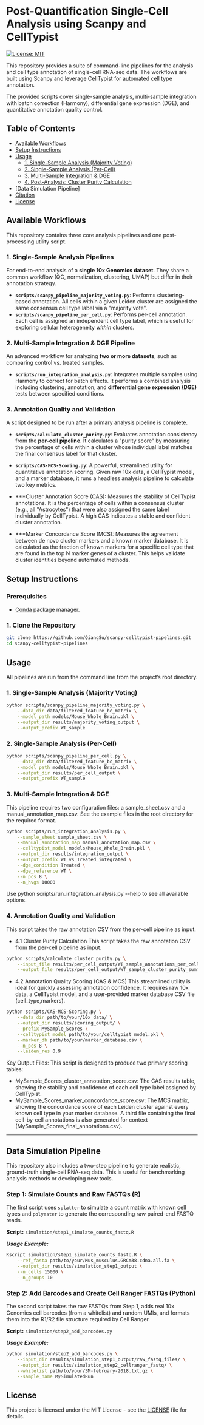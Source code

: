 # Post-Quantification Single-Cell Analysis using Scanpy and CellTypist
[![License: MIT](https://img.shields.io/badge/License-MIT-yellow.svg)](https://opensource.org/licenses/MIT)

This repository provides a suite of command-line pipelines for the analysis and cell type annotation of single-cell RNA-seq data. The workflows are built using Scanpy and leverage CellTypist for automated cell type annotation.

The provided scripts cover single-sample analysis, multi-sample integration with batch correction (Harmony), differential gene expression (DGE), and quantitative annotation quality control.

## Table of Contents
- [Available Workflows](#available-workflows)
- [Setup Instructions](#setup-instructions)
- [Usage](#usage)
  - [1. Single-Sample Analysis (Majority Voting)](#1-single-sample-analysis-majority-voting)
  - [2. Single-Sample Analysis (Per-Cell)](#2-single-sample-analysis-per-cell)
  - [3. Multi-Sample Integration & DGE](#3-multi-sample-integration--dge)
  - [4. Post-Analysis: Cluster Purity Calculation](#4-post-analysis-cluster-purity-calculation)
- [Data Simulation Pipeline]
- [Citation](#citation)
- [License](#license)

## Available Workflows

This repository contains three core analysis pipelines and one post-processing utility script.

### 1. Single-Sample Analysis Pipelines
For end-to-end analysis of a **single 10x Genomics dataset**. They share a common workflow (QC, normalization, clustering, UMAP) but differ in their annotation strategy.

-   **`scripts/scanpy_pipeline_majority_voting.py`**: Performs clustering-based annotation. All cells within a given Leiden cluster are assigned the same consensus cell type label via a "majority vote".
-   **`scripts/scanpy_pipeline_per_cell.py`**: Performs per-cell annotation. Each cell is assigned an independent cell type label, which is useful for exploring cellular heterogeneity *within* clusters.

### 2. Multi-Sample Integration & DGE Pipeline
An advanced workflow for analyzing **two or more datasets**, such as comparing control vs. treated samples.

-   **`scripts/run_integration_analysis.py`**: Integrates multiple samples using Harmony to correct for batch effects. It performs a combined analysis including clustering, annotation, and **differential gene expression (DGE)** tests between specified conditions.

### 3. Annotation Quality and Validation
A script designed to be run after a primary analysis pipeline is complete.

-   **`scripts/calculate_cluster_purity.py`**: Evaluates annotation consistency from the **per-cell pipeline**. It calculates a "purity score" by measuring the percentage of cells within a cluster whose individual label matches the final consensus label for that cluster.

-   **`scripts/CAS-MCS-Scoring.py`**: A powerful, streamlined utility for quantitative annotation scoring. Given raw 10x data, a CellTypist model, and a marker database, it runs a headless analysis pipeline to calculate two key metrics.

-  ***Cluster Annotation Score (CAS): Measures the stability of CellTypist annotations. It is the percentage of cells within a consensus cluster (e.g., all "Astrocytes") that were also assigned the same label individually by CellTypist. A high CAS indicates a stable and confident cluster annotation.
-  ***Marker Concordance Score (MCS): Measures the agreement between de novo cluster markers and a known marker database. It is calculated as the fraction of known markers for a specific cell type that are found in the top N marker genes of a cluster. This helps validate cluster identities beyond automated methods.


## Setup Instructions

### Prerequisites
- [Conda](https://docs.conda.io/en/latest/miniconda.html) package manager.

### 1. Clone the Repository
```bash
git clone https://github.com/QiangSu/scanpy-celltypist-pipelines.git
cd scanpy-celltypist-pipelines
```

## Usage

All pipelines are run from the command line from the project’s root directory.

### 1. Single-Sample Analysis (Majority Voting)

```bash
python scripts/scanpy_pipeline_majority_voting.py \
    --data_dir data/filtered_feature_bc_matrix \
    --model_path models/Mouse_Whole_Brain.pkl \
    --output_dir results/majority_voting_output \
    --output_prefix WT_sample
```

### 2. Single-Sample Analysis (Per-Cell)

```bash
python scripts/scanpy_pipeline_per_cell.py \
    --data_dir data/filtered_feature_bc_matrix \
    --model_path models/Mouse_Whole_Brain.pkl \
    --output_dir results/per_cell_output \
    --output_prefix WT_sample
```

### 3. Multi-Sample Integration & DGE
This pipeline requires two configuration files: a sample_sheet.csv and a manual_annotation_map.csv. See the example files in the root directory for the required format.

```bash
python scripts/run_integration_analysis.py \
    --sample_sheet sample_sheet.csv \
    --manual_annotation_map manual_annotation_map.csv \
    --celltypist_model models/Mouse_Whole_Brain.pkl \
    --output_dir results/integration_output \
    --output_prefix WT_vs_Treated_integrated \
    --dge_condition Treated \
    --dge_reference WT \
    --n_pcs 8 \
    --n_hvgs 10000
```
Use python scripts/run_integration_analysis.py --help to see all available options.

### 4. Annotation Quality and Validation
This script takes the raw annotation CSV from the per-cell pipeline as input.

- 4.1 Cluster Purity Calculation
This script takes the raw annotation CSV from the per-cell pipeline as input.
```bash
python scripts/calculate_cluster_purity.py \
    --input_file results/per_cell_output/WT_sample_annotations_per_cell_raw.csv \
    --output_file results/per_cell_output/WT_sample_cluster_purity_summary.csv
```
- 4.2 Annotation Quality Scoring (CAS & MCS)
This streamlined utility is ideal for quickly assessing annotation confidence. It requires raw 10x data, a CellTypist model, and a user-provided marker database CSV file (cell_type,markers).
```bash
python scripts/CAS-MCS-Scoring.py \
    --data_dir path/to/your/10x_data/ \
    --output_dir results/scoring_output/ \
    --prefix MySample_Scores \
    --celltypist_model path/to/your/celltypist_model.pkl \
    --marker_db path/to/your/marker_database.csv \
    --n_pcs 8 \
    --leiden_res 0.9
```
Key Output Files:
This script is designed to produce two primary scoring tables:

-  MySample_Scores_cluster_annotation_score.csv: The CAS results table, showing the stability and confidence of each cell type label assigned by CellTypist.
-  MySample_Scores_marker_concordance_score.csv: The MCS matrix, showing the concordance score of each Leiden cluster against every known cell type in your marker database.
A third file containing the final cell-by-cell annotations is also generated for context (MySample_Scores_final_annotations.csv).

---

## Data Simulation Pipeline

This repository also includes a two-step pipeline to generate realistic, ground-truth single-cell RNA-seq data. This is useful for benchmarking analysis methods or developing new tools.

### Step 1: Simulate Counts and Raw FASTQs (R)

The first script uses `splatter` to simulate a count matrix with known cell types and `polyester` to generate the corresponding raw paired-end FASTQ reads.

**Script:** `simulation/step1_simulate_counts_fastq.R`

**_Usage Example:_**
```bash
Rscript simulation/step1_simulate_counts_fastq.R \
    --ref_fasta path/to/your/Mus_musculus.GRCm38.cdna.all.fa \
    --output_dir results/simulation_step1_output \
    --n_cells 15000 \
    --n_groups 10
```
### Step 2: Add Barcodes and Create Cell Ranger FASTQs (Python)

The second script takes the raw FASTQs from Step 1, adds real 10x Genomics cell barcodes (from a whitelist) and random UMIs, and formats them into the R1/R2 file structure required by Cell Ranger.

**Script:** `simulation/step2_add_barcodes.py`

**_Usage Example:_**
```bash
python simulation/step2_add_barcodes.py \
    --input_dir results/simulation_step1_output/raw_fastq_files/ \
    --output_dir results/simulation_step2_cellranger_fastq/ \
    --whitelist path/to/your/3M-february-2018.txt.gz \
    --sample_name MySimulatedRun
```

## License
This project is licensed under the MIT License - see the [LICENSE](LICENSE) file for details.
